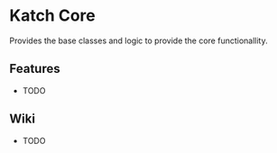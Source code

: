 # Katch Core
Provides the base classes and logic to provide the core functionallity.

## Features
- TODO

## Wiki
- TODO